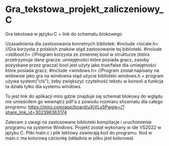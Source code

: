 # Gra_tekstowa_projekt_zaliczeniowy_C
Gra tekstowa w języku C + link do schematu blokowego

Uzasadnienia dla zastosowania konretnych bibliotek:
#include <locale.h> //Gra korzysta z polskich znaków stąd zastosowanie tej biblioteki.
#include <stdbool.h> //Program korzysta ze zmiennej bool w strukturze (która przetrzymuje dane gracza: umiejętności które posiada gracz, zasoby pozyskane przez gracza) bool jest użyty jako true/false dla umiejętności które posiada gracz.
#include <windows.h> //Program został napisany na widowsie jako gra na windowsa stąd użycie biblioteki windows.h + program używa system("cls"); żeby zwiększyć czytelność tekstu w konsoli a funkcja ta działa tylko dla systemu windows.


To jest link do aplikacji miro gdzie znajduje się schemat blokowy do wglądu nie umieściłem go wewnątrz pdf'a z powodu rozmiaru shcematu dla całego programu:
https://miro.com/app/board/uXjVLs5Pwgw=/?share_link_id=302396363174

Zalecam z uwagi na zastosowane biblioteki kompilacje i uruchomienie programu na systemie Windows. Projekt został wykonany w ide VS2022 w języku C. Pliki main.c i plik tektowy zawierają kod do programu.
Kod w main.c ma kolorową czcionkę (składnia w pliku jest kolorowa)



